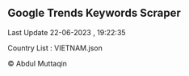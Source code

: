 

## Google Trends Keywords Scraper 
 
Last Update 22-06-2023 , 19:22:35

Country List :
VIETNAM.json



© Abdul Muttaqin 
